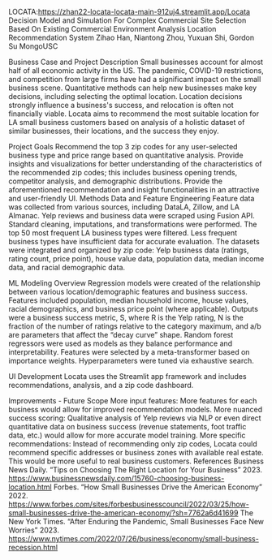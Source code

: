 LOCATA:https://zhan22-locata-locata-main-912uj4.streamlit.app/Locata
Decision Model and Simulation For Complex Commercial Site Selection Based On Existing Commercial Environment Analysis
Location Recommendation System
Zihao Han, Niantong Zhou, Yuxuan Shi, Gordon Su
MongoUSC

Business Case and Project Description
Small businesses account for almost half of all economic activity in the US. The pandemic, COVID-19 restrictions, and competition from large firms have had a significant impact on the small business scene. Quantitative methods can help new businesses make key decisions, including selecting the optimal location. Location decisions strongly influence a business's success, and relocation is often not financially viable. Locata aims to recommend the most suitable location for LA small business customers based on analysis of a holistic dataset of similar businesses, their locations, and the success they enjoy.

Project Goals
Recommend the top 3 zip codes for any user-selected business type and price range based on quantitative analysis.
Provide insights and visualizations for better understanding of the characteristics of the recommended zip codes; this includes business opening trends, competitor analysis, and demographic distributions.
Provide the aforementioned recommendation and insight functionalities in an attractive and user-friendly UI.
Methods
Data and Feature Engineering
Feature data was collected from various sources, including DataLA, Zillow, and LA Almanac. Yelp reviews and business data were scraped using Fusion API. Standard cleaning, imputations, and transformations were performed. The top 50 most frequent LA business types were filtered. Less frequent business types have insufficient data for accurate evaluation. The datasets were integrated and organized by zip code: Yelp business data (ratings, rating count, price point), house value data, population data, median income data, and racial demographic data.

ML Modeling Overview
Regression models were created of the relationship between various location/demographic features and business success. Features included population, median household income, house values, racial demographics, and business price point (where applicable). Outputs were a business success metric, S, where R is the Yelp rating, N is the fraction of the number of ratings relative to the category maximum, and a/b are parameters that affect the “decay curve” shape. Random forest regressors were used as models as they balance performance and interpretability. Features were selected by a meta-transformer based on importance weights. Hyperparameters were tuned via exhaustive search.

UI Development
Locata uses the Streamlit app framework and includes recommendations, analysis, and a zip code dashboard.

Improvements - Future Scope
More input features: More features for each business would allow for improved recommendation models.
More nuanced success scoring: Qualitative analysis of Yelp reviews via NLP or even direct quantitative data on business success (revenue statements, foot traffic data, etc.) would allow for more accurate model training.
More specific recommendations: Instead of recommending only zip codes, Locata could recommend specific addresses or business zones with available real estate. This would be more useful to real business customers.
References
Business News Daily. “Tips on Choosing The Right Location for Your Business” 2023. https://www.businessnewsdaily.com/15760-choosing-business-location.html
Forbes. “How Small Businesses Drive the American Economy” 2022. https://www.forbes.com/sites/forbesbusinesscouncil/2022/03/25/how-small-businesses-drive-the-american-economy/?sh=7762a6d41699
The New York Times. “After Enduring the Pandemic, Small Businesses Face New Worries” 2023. https://www.nytimes.com/2022/07/26/business/economy/small-business-recession.html

